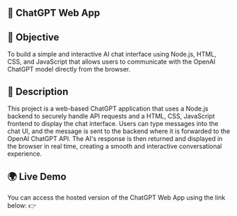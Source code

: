 
## 🤖 ChatGPT Web App

## 🎯 Objective

To build a simple and interactive AI chat interface using Node.js, HTML, CSS, and JavaScript that allows users to communicate with the OpenAI ChatGPT model directly from the browser.

## 📘 Description

This project is a web-based ChatGPT application that uses a Node.js backend to securely handle API requests and a HTML, CSS, JavaScript frontend to display the chat interface.
Users can type messages into the chat UI, and the message is sent to the backend where it is forwarded to the OpenAI ChatGPT API. The AI's response is then returned and displayed in the browser in real time, creating a smooth and interactive conversational experience.

## 🌍 Live Demo

You can access the hosted version of the ChatGPT Web App using the link below:
👉






